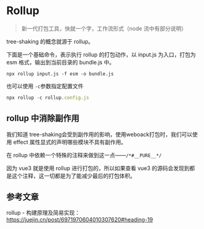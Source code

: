 # Rollup

> 新一代打包工具，快就一个字，工作流形式（node 流中有部分说明）

tree-shaking 的概念就源于 rollup。

下面是一个基础命令，表示执行 rollup 的打包动作，以 input.js 为入口，打包为 esm 格式，输出到当前目录的 bundle.js 中。

```shell
npx rollup input.js -f esm -o bundle.js
```

也可以使用 `-c`参数指定配置文件

```js
npx rollup -c rollup.config.js
```



## rollup 中消除副作用

我们知道 tree-shaking会受到副作用的影响，使用weboack打包时，我们可以使用 effect 属性显式的声明哪些模块不具有副作用。

在 rollup 中依赖一个特殊的注释来做到这一点——`/*#__PURE__*/`

因为 vue3 就是使用 rollup 进行打包的，所以如果查看 vue3 的源码会发现到都是这个注释，这一切都是为了能减少最后的打包体积。

## 参考文章

rollup - 构建原理及简易实现：https://juejin.cn/post/6971970604010307620#heading-19